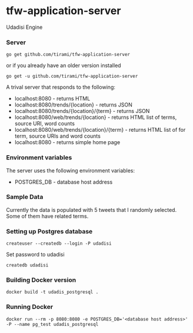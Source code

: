 # tfw-application-server

Udadisi Engine

### Server
    go get github.com/tirami/tfw-application-server

or if you already have an older version installed
    
    go get -u github.com/tirami/tfw-application-server

A trival server that responds to the following:

* localhost:8080 - returns HTML
* localhost:8080/trends/{location} - returns JSON
* localhost:8080/trends/{location}/{term} - returns JSON
* localhost:8080/web/trends/{location} - returns HTML list of terms, source URI, word counts
* localhost:8080/web/trends/{location}/{term} - returns HTML list of for term, source URIs and word counts
* localhost:8080 - returns simple home page

### Environment variables
The server uses the following environment variables:

* POSTGRES_DB - database host address

### Sample Data
Currently the data is populated with 5 tweets that I randomly selected. Some of them have related terms.

### Setting up Postgres database
    createuser --createdb --login -P udadisi

Set password to udadisi

    createdb udadisi

### Building Docker version
    docker build -t udadis_postgresql .

### Running Docker
    docker run --rm -p 8080:8080 -e POSTGRES_DB='<database host address>' -P --name pg_test udadis_postgresql